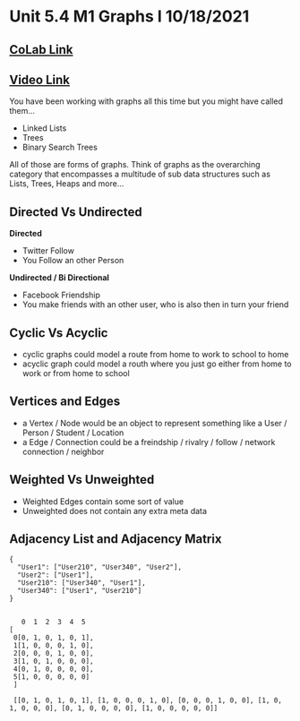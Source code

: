 # Unit 5.4 M1 Graphs I 10/18/2021
## [CoLab Link](https://colab.research.google.com/drive/1lFl_30IdaFz_F9KqXSmi-sEArW60lZ8S?usp=sharing#scrollTo=F_L5EjH5J38N)
 ## [Video Link](https://www.youtube.com/watch?v=n2vDA6QNLW0)
You have been working with graphs all this time but you might have called them...

- Linked Lists
- Trees
- Binary Search Trees

All of those are forms of graphs. Think of graphs as the overarching category that encompasses a multitude of sub data structures such as Lists, Trees, Heaps and more...

## Directed Vs Undirected
**Directed**
- Twitter Follow
- You Follow an other Person

**Undirected / Bi Directional**
- Facebook Friendship
- You make friends with an other user, who is also then in turn your friend

## Cyclic Vs Acyclic
- cyclic graphs could model a route from home to work to school to home
- acyclic graph could model a routh where you just go either from home to work or from home to school

## Vertices and Edges
- a Vertex / Node would be an object to represent something like a User / Person / Student / Location
- a Edge / Connection could be a freindship / rivalry / follow / network connection / neighbor

## Weighted Vs Unweighted
- Weighted Edges contain some sort of value
- Unweighted does not contain any extra meta data

## Adjacency List and Adjacency Matrix
```
{
  "User1": ["User210", "User340", "User2"],
  "User2": ["User1"],
  "User210": ["User340", "User1"],
  "User340": ["User1", "User210"]
}


   0  1  2  3  4  5
[
 0[0, 1, 0, 1, 0, 1],
 1[1, 0, 0, 0, 1, 0],
 2[0, 0, 0, 1, 0, 0],
 3[1, 0, 1, 0, 0, 0],
 4[0, 1, 0, 0, 0, 0],
 5[1, 0, 0, 0, 0, 0]
 ]

 [[0, 1, 0, 1, 0, 1], [1, 0, 0, 0, 1, 0], [0, 0, 0, 1, 0, 0], [1, 0, 1, 0, 0, 0], [0, 1, 0, 0, 0, 0], [1, 0, 0, 0, 0, 0]]
```